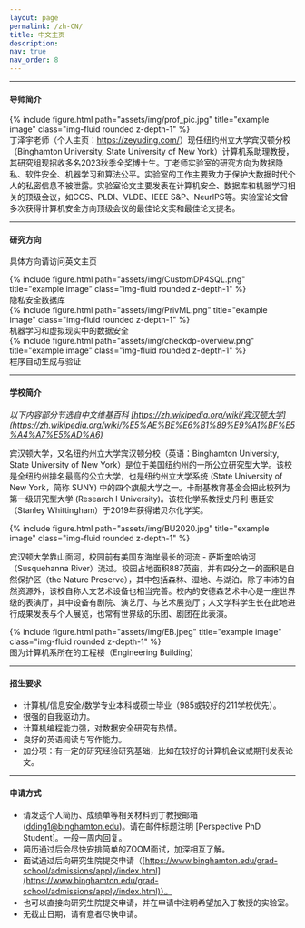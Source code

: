 ```yaml
---
layout: page
permalink: /zh-CN/
title: 中文主页
description:
nav: true
nav_order: 8
---
```


----

#### 导师简介


<div class="row justify-content-sm-center">
    <div class="col-sm-4 mt-3 mt-md-0">
        {% include figure.html path="assets/img/prof_pic.jpg" title="example image" class="img-fluid rounded z-depth-1" %}
    </div>
    <div class="col-sm-8 mt-3 mt-md-0">
        丁泽宇老师（个人主页：<a href="https://zeyuding.com/">https://zeyuding.com/</a>）现任纽约州立大学宾汉顿分校（Binghamton University, State University of New York）计算机系助理教授，其研究组现招收多名2023秋季全奖博士生。丁老师实验室的研究方向为数据隐私、软件安全、机器学习和算法公平。实验室的工作主要致力于保护大数据时代个人的私密信息不被泄露。实验室论文主要发表在计算机安全、数据库和机器学习相关的顶级会议，如CCS、PLDI、VLDB、IEEE S&P、NeurIPS等。实验室论文曾多次获得计算机安全方向顶级会议的最佳论文奖和最佳论文提名。
    </div>
</div>

----

#### 研究方向

具体方向请访问英文主页

<div class="row justify-content-sm-center">
    <div class="col-sm-4 mt-3 mt-md-0">
        {% include figure.html path="assets/img/CustomDP4SQL.png" title="example image" class="img-fluid rounded z-depth-1" %}
        <div class="caption">
            隐私安全数据库
        </div>
    </div>
    <div class="col-sm-4 mt-3 mt-md-0">
        {% include figure.html path="assets/img/PrivML.png" title="example image" class="img-fluid rounded z-depth-1" %}
        <div class="caption">
            机器学习和虚拟现实中的数据安全
        </div>
    </div>
    <div class="col-sm-4 mt-3 mt-md-0">
        {% include figure.html path="assets/img/checkdp-overview.png" title="example image" class="img-fluid rounded z-depth-1" %}
        <div class="caption">
            程序自动生成与验证
        </div>
    </div>
</div>



----

#### 学校简介

*以下内容部分节选自中文维基百科 [https://zh.wikipedia.org/wiki/宾汉顿大学](https://zh.wikipedia.org/wiki/%E5%AE%BE%E6%B1%89%E9%A1%BF%E5%A4%A7%E5%AD%A6)*


宾汉顿大学，又名纽约州立大学宾汉顿分校（英语：Binghamton University, State University of New York）是位于美国纽约州的一所公立研究型大学。该校是全纽约州排名最高的公立大学，也是纽约州立大学系统 (State University of New York，简称 SUNY) 中的四个旗舰大学之一。卡耐基教育基金会把此校列为第一级研究型大学 (Research I University)。该校化学系教授史丹利·惠廷安（Stanley Whittingham）于2019年获得诺贝尔化学奖。

<div class="row">
    <div class="col-sm mt-3 mt-md-0">
        {% include figure.html path="assets/img/BU2020.jpg" title="example image" class="img-fluid rounded z-depth-1" %}
    </div>
</div>
<!-- <div class="caption">
    This image can also have a caption. It's like magic.
</div> -->

宾汉顿大学靠山面河，校园前有美国东海岸最长的河流 - 萨斯奎哈纳河（Susquehanna River）流过。校园占地面积887英亩，并有四分之一的面积是自然保护区（the Nature Preserve），其中包括森林、湿地、与湖泊。除了丰沛的自然资源外，该校自称人文艺术设备也相当完善。校内的安德森艺术中心是一座世界级的表演厅，其中设备有剧院、演艺厅、与艺术展览厅；人文学科学生长在此地进行成果发表与个人展览，也常有世界级的乐团、剧团在此表演。



<div class="row">
    <div class="col-sm mt-3 mt-md-0">
        {% include figure.html path="assets/img/EB.jpeg" title="example image" class="img-fluid rounded z-depth-1" %}
    </div>
</div>
<div class="caption">
    图为计算机系所在的工程楼（Engineering Building）
</div>



----

#### 招生要求

* 计算机/信息安全/数学专业本科或硕士毕业（985或较好的211学校优先）。
* 很强的自我驱动力。
* 计算机编程能力强，对数据安全研究有热情。
* 良好的英语阅读与写作能力。
* 加分项：有一定的研究经验研究基础，比如在较好的计算机会议或期刊发表论文。


----
#### 申请方式

* 请发送个人简历、成绩单等相关材料到丁教授邮箱 (dding1@binghamton.edu)。请在邮件标题注明 [Perspective PhD Student]。一般一周内回复。
* 简历通过后会尽快安排简单的ZOOM面试，加深相互了解。
* 面试通过后向研究生院提交申请（[https://www.binghamton.edu/grad-school/admissions/apply/index.html](https://www.binghamton.edu/grad-school/admissions/apply/index.html)）。
* 也可以直接向研究生院提交申请，并在申请中注明希望加入丁教授的实验室。
* 无截止日期，请有意者尽快申请。

